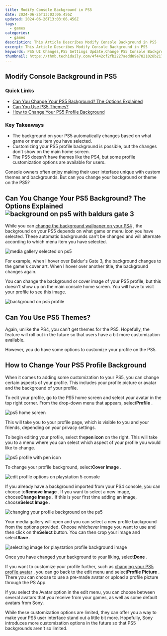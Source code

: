 ```yaml
---
title: Modify Console Background in PS5
date: 2024-06-25T13:03:06.456Z
updated: 2024-06-26T13:03:06.456Z
tags:
  - games
categories:
  - games
description: This Article Describes Modify Console Background in PS5
excerpt: This Article Describes Modify Console Background in PS5
keywords: PS5 UI Changes,PS5 Settings Update,Change PS5 Console Background,Customize PS5 Home Screen,PS5 Theme Options,Alter Console Background PS5,PS5 Visuals Adjustment
thumbnail: https://thmb.techidaily.com/4f442cf2fb2227aedd89e7821028b21747d22144c354cf210b05071a53d43806.jpg
---
```


## Modify Console Background in PS5

### Quick Links

* [Can You Change Your PS5 Background? The Options Explained](#can-you-change-your-ps5-background-the-options-explained)
* [Can You Use PS5 Themes?](#can-you-use-ps5-themes)
* [How to Change Your PS5 Profile Background](#how-to-change-your-ps5-profile-background)

### Key Takeaways

* The background on your PS5 automatically changes based on what game or menu item you have selected.
* Customizing your PS5 profile background is possible, but the changes don't show on the main home screen.
* The PS5 doesn't have themes like the PS4, but some profile customization options are available for users.

 Console owners often enjoy making their user interface unique with custom themes and backgrounds. But can you change your background or theme on the PS5?

## Can You Change Your PS5 Background? The Options Explained ![background on ps5 with baldurs gate 3](https://static1.makeuseofimages.com/wordpress/wp-content/uploads/2024/02/background-on-ps5.jpg)

 While you can [change the background wallpaper on your PS4](https://www.makeuseof.com/how-to-change-ps4-wallpaper/) , the background on your PS5 depends on what game or menu icon you have selected. These automatic backgrounds can't be changed and will alternate according to which menu item you have selected.

![media gallery selected on ps5](https://static1.makeuseofimages.com/wordpress/wp-content/uploads/2024/02/media-gallery-selected-on-ps5.jpg)

 For example, when I hover over Baldur's Gate 3, the background changes to the game's cover art. When I hover over another title, the background changes again.

 You can change the background or cover image of your PS5 profile, but this doesn't show up on the main console home screen. You will have to visit your profile to see this image.

![background on ps5 profile](https://static1.makeuseofimages.com/wordpress/wp-content/uploads/2024/02/background-on-ps5-profile.jpg)

## Can You Use PS5 Themes?

 Again, unlike the PS4, you can't get themes for the PS5\. Hopefully, the feature will roll out in the future so that users have a bit more customization available.

 However, you do have some options to customize your profile on the PS5.

## How to Change Your PS5 Profile Background

 When it comes to adding some customization to your PS5, you can change certain aspects of your profile. This includes your profile picture or avatar and the background of your profile.

 To edit your profile, go to the PS5 home screen and select your avatar in the top right corner. From the drop-down menu that appears, select**Profile** .

![ps5 home screen](https://static1.makeuseofimages.com/wordpress/wp-content/uploads/2024/02/ps5-home-screen.jpg)

 This will take you to your profile page, which is visible to you and your friends, depending on your privacy settings.

 To begin editing your profile, select the**pen icon** on the right. This will take you to a menu where you can select which aspect of your profile you would like to change.

![ps5 profile with pen icon](https://static1.makeuseofimages.com/wordpress/wp-content/uploads/2024/02/ps5-profile-with-pen-icon.jpg)

 To change your profile background, select**Cover Image** .

![edit profile options on playstation 5 console](https://static1.makeuseofimages.com/wordpress/wp-content/uploads/2024/02/edit-profile-options-on-playstation-5-console.jpg)

 If you already have a background imported from your PS4 console, you can choose to**Remove Image** . If you want to select a new image, choose**Change Image** . If this is your first time adding an image, choose**Select Image** .

![changing your profile background on the ps5](https://static1.makeuseofimages.com/wordpress/wp-content/uploads/2024/02/changing-your-profile-background-on-the-ps5.jpg)

 Your media gallery will open and you can select a new profile background from the options provided. Choose whichever image you want to use and then click on the**Select** button. You can then crop your image and select**Save** .

![selecting image for playstation profile background image](https://static1.makeuseofimages.com/wordpress/wp-content/uploads/2024/02/selecting-image-for-playstation-profile-background-image.jpg)

 Once you have changed your background to your liking, select**Done** .

 If you want to customize your profile further, such as [changing your PS5 profile avatar](https://www.makeuseof.com/how-to-change-ps5-profile-picture-avatar-cover-image/) , you can go back to the edit menu and select**Profile Picture** . There you can choose to use a pre-made avatar or upload a profile picture through the PS App.

 If you select the Avatar option in the edit menu, you can choose between several avatars that you receive from your games, as well as some default avatars from Sony.

 While these customization options are limited, they can offer you a way to make your PS5 user interface stand out a little bit more. Hopefully, Sony introduces more customization options in the future so that PS5 backgrounds aren't so limited.


<ins class="adsbygoogle"
     style="display:block"
     data-ad-format="autorelaxed"
     data-ad-client="ca-pub-7571918770474297"
     data-ad-slot="1223367746"></ins>



<ins class="adsbygoogle"
     style="display:block"
     data-ad-client="ca-pub-7571918770474297"
     data-ad-slot="8358498916"
     data-ad-format="auto"
     data-full-width-responsive="true"></ins>


